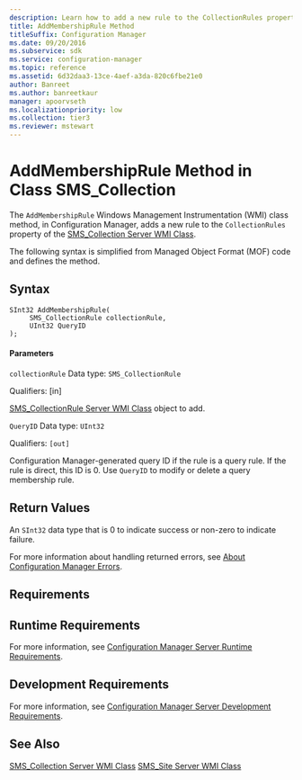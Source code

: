 ```yaml
---
description: Learn how to add a new rule to the CollectionRules property of the SMS_Collection Server WMI Class in Configuration Manager.
title: AddMembershipRule Method
titleSuffix: Configuration Manager
ms.date: 09/20/2016
ms.subservice: sdk
ms.service: configuration-manager
ms.topic: reference
ms.assetid: 6d32daa3-13ce-4aef-a3da-820c6fbe21e0
author: Banreet
ms.author: banreetkaur
manager: apoorvseth
ms.localizationpriority: low
ms.collection: tier3
ms.reviewer: mstewart
---
```

# AddMembershipRule Method in Class SMS_Collection
The `AddMembershipRule` Windows Management Instrumentation (WMI) class method, in Configuration Manager, adds a new rule to the `CollectionRules` property of the [SMS_Collection Server WMI Class](../../../../../develop/reference/core/clients/collections/sms_collection-server-wmi-class.md).

 The following syntax is simplified from Managed Object Format (MOF) code and defines the method.

## Syntax

```
SInt32 AddMembershipRule(
     SMS_CollectionRule collectionRule,
     UInt32 QueryID
);
```

#### Parameters
 `collectionRule`
 Data type: `SMS_CollectionRule`

 Qualifiers: [in]

 [SMS_CollectionRule Server WMI Class](../../../../../develop/reference/core/clients/collections/sms_collectionrule-server-wmi-class.md) object to add.

 `QueryID`
 Data type: `UInt32`

 Qualifiers: `[out]`

 Configuration Manager-generated query ID if the rule is a query rule. If the rule is direct, this ID is 0. Use `QueryID` to modify or delete a query membership rule.

## Return Values
 An  `SInt32` data type that is 0 to indicate success or non-zero to indicate failure.

 For more information about handling returned errors, see [About Configuration Manager Errors](../../../../../develop/core/understand/about-configuration-manager-errors.md).

## Requirements

## Runtime Requirements
 For more information, see [Configuration Manager Server Runtime Requirements](../../../../../develop/core/reqs/server-runtime-requirements.md).

## Development Requirements
 For more information, see [Configuration Manager Server Development Requirements](../../../../../develop/core/reqs/server-development-requirements.md).

## See Also
 [SMS_Collection Server WMI Class](../../../../../develop/reference/core/clients/collections/sms_collection-server-wmi-class.md)
 [SMS_Site Server WMI Class](../../../../../develop/reference/core/servers/configure/sms_site-server-wmi-class.md)

